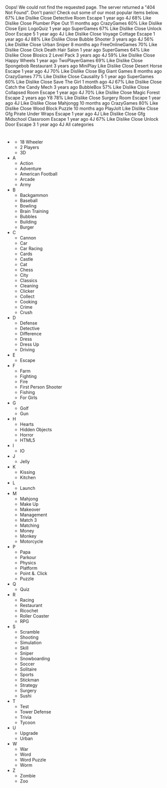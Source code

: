 Oops! We could not find the requested page. The server returned a "404 Not Found". Don't panic! Check out some of our most popular items below. 67% Like Dislike Close Detective Room Escape 1 year ago 4J 68% Like Dislike Close Plumber Pipe Out 11 months ago CrazyGames 60% Like Dislike Close Epic LogoQuiz 1 year ago SuperGames 67% Like Dislike Close Unlock Door Escape 5 1 year ago 4J Like Dislike Close Voyage Cottage Escape 1 year ago 4J 88% Like Dislike Close Bubble Shooter 3 years ago 4J 56% Like Dislike Close Urban Sniper 8 months ago FreeOnlineGames 70% Like Dislike Close Click Death Hair Salon 1 year ago SuperGames 64% Like Dislike Close Blosics 2 Level Pack 3 years ago 4J 59% Like Dislike Close Happy Wheels 1 year ago TwoPlayerGames 69% Like Dislike Close Spongebob Restaurant 3 years ago MiniPlay Like Dislike Close Desert Horse Escape 1 year ago 4J 70% Like Dislike Close Big Giant Games 8 months ago CrazyGames 77% Like Dislike Close Causality 5 1 year ago SuperGames 60% Like Dislike Close Save The Girl 1 month ago 4J 67% Like Dislike Close Catch the Candy Mech 3 years ago BubbleBox 57% Like Dislike Close Collapsed Room Escape 1 year ago 4J 70% Like Dislike Close Magic Forest Escape 2 years ago Y8 78% Like Dislike Close Surgery Room Escape 1 year ago 4J Like Dislike Close Mahjongg 10 months ago CrazyGames 80% Like Dislike Close Wood Block Puzzle 10 months ago PlayJolt Like Dislike Close Gfg Pirate Under Wraps Escape 1 year ago 4J Like Dislike Close Gfg Midschool Classroom Escape 1 year ago 4J 67% Like Dislike Close Unlock Door Escape 3 1 year ago 4J All categories

*   #
    *   18 Wheeler
    *   2 Players
    *   3D
*   A
    *   Action
    *   Adventure
    *   American Football
    *   Arcade
    *   Army
*   B
    *   Backgammon
    *   Baseball
    *   Bowling
    *   Brain Training
    *   Bubbles
    *   Building
    *   Burger
*   C
    *   Cannon
    *   Car
    *   Car Racing
    *   Cards
    *   Castle
    *   Cat
    *   Chess
    *   City
    *   Classics
    *   Cleaning
    *   Clicker
    *   Collect
    *   Cooking
    *   Crime
    *   Crush
*   D
    *   Defense
    *   Detective
    *   Difference
    *   Dress
    *   Dress Up
    *   Driving
*   E
    *   Escape
*   F
    *   Farm
    *   Fighting
    *   Fire
    *   First Person Shooter
    *   Fishing
    *   For Girls
*   G
    *   Golf
    *   Gun
*   H
    *   Hearts
    *   Hidden Objects
    *   Horror
    *   HTML5
*   I
    *   IO
*   J
    *   Jelly
*   K
    *   Kissing
    *   Kitchen
*   L
    *   Launch
*   M
    *   Mahjong
    *   Make Up
    *   Makeover
    *   Management
    *   Match 3
    *   Matching
    *   Money
    *   Monkey
    *   Motorcycle
*   P
    *   Papa
    *   Parkour
    *   Physics
    *   Platform
    *   Point &. Click
    *   Puzzle
*   Q
    *   Quiz
*   R
    *   Racing
    *   Restaurant
    *   Ricochet
    *   Roller Coaster
    *   RPG
*   S
    *   Scramble
    *   Shooting
    *   Simulation
    *   Skill
    *   Sniper
    *   Snowboarding
    *   Soccer
    *   Solitaire
    *   Sports
    *   Stickman
    *   Strategy
    *   Surgery
    *   Sushi
*   T
    *   Test
    *   Tower Defense
    *   Trivia
    *   Tycoon
*   U
    *   Upgrade
    *   Urban
*   W
    *   War
    *   Word
    *   Word Puzzle
    *   Worm
*   Z
    *   Zombie
    *   Zoo
